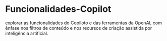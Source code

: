 # Funcionalidades-Copilot
explorar as funcionalidades do Copiloto e das ferramentas da OpenAI, com ênfase nos filtros de conteúdo e nos recursos de criação assistida por inteligência artificial.
